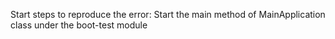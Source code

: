 Start steps to reproduce the error:
Start the main method of MainApplication class under the boot-test module
